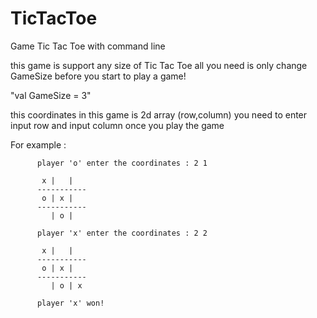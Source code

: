 # TicTacToe
Game Tic Tac Toe with command line

this game is support any size of Tic Tac Toe all you need is only change GameSize before you start to play a game!

"val GameSize = 3"

this coordinates in this game is 2d array (row,column) you need to enter input row and input column once you play the game

For example :

          player 'o' enter the coordinates : 2 1
          
           x |   |
          -----------
           o | x |
          -----------
             | o |
             
          player 'x' enter the coordinates : 2 2
          
           x |   |
          -----------
           o | x |
          -----------
             | o | x
             
          player 'x' won!






